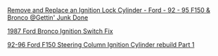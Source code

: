 [Remove and Replace an Ignition Lock Cylinder - Ford - 92 - 95 F150 & Bronco @Gettin' Junk Done](https://youtu.be/lrjkvDOEIaQ)

[1987 Ford Bronco Ignition Switch Fix](https://youtu.be/ndSekLS3rc8)

[92-96 Ford F150 Steering Column Ignition Cylinder rebuild Part 1](https://youtu.be/TvYEZEh28OU)
